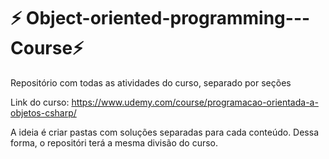 # ⚡ Object-oriented-programming---Course⚡ 

Repositório com todas as atividades do curso, separado por seções

Link do curso: https://www.udemy.com/course/programacao-orientada-a-objetos-csharp/

A ideia é criar pastas com soluções separadas para cada conteúdo. Dessa forma, o repositóri terá a mesma divisão do curso.

